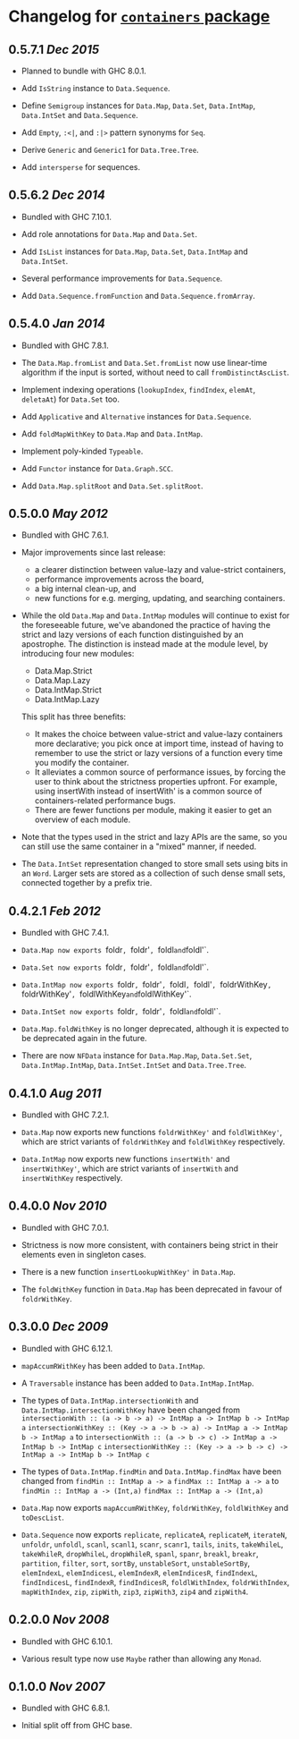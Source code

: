 # Changelog for [`containers` package](http://github.com/haskell/containers)

## 0.5.7.1  *Dec 2015*

  * Planned to bundle with GHC 8.0.1.

  * Add `IsString` instance to `Data.Sequence`.

  * Define `Semigroup` instances for `Data.Map`, `Data.Set`, `Data.IntMap`,
    `Data.IntSet` and `Data.Sequence`.

  * Add `Empty`, `:<|`, and `:|>` pattern synonyms for `Seq`.

  * Derive `Generic` and `Generic1` for `Data.Tree.Tree`.

  * Add `intersperse` for sequences.

## 0.5.6.2  *Dec 2014*

  * Bundled with GHC 7.10.1.

  * Add role annotations for `Data.Map` and `Data.Set`.

  * Add `IsList` instances for `Data.Map`, `Data.Set`, `Data.IntMap` and
    `Data.IntSet`.

  * Several performance improvements for `Data.Sequence`.

  * Add `Data.Sequence.fromFunction` and `Data.Sequence.fromArray`.

## 0.5.4.0  *Jan 2014*

  * Bundled with GHC 7.8.1.

  * The `Data.Map.fromList` and `Data.Set.fromList` now use linear-time
    algorithm if the input is sorted, without need to call `fromDistinctAscList`.

  * Implement indexing operations (`lookupIndex`, `findIndex`, `elemAt`,
    `deletaAt`) for `Data.Set` too.

  * Add `Applicative` and `Alternative` instances for `Data.Sequence`.

  * Add `foldMapWithKey` to `Data.Map` and `Data.IntMap`.

  * Implement poly-kinded `Typeable`.

  * Add `Functor` instance for `Data.Graph.SCC`.

  * Add `Data.Map.splitRoot` and `Data.Set.splitRoot`.

## 0.5.0.0  *May 2012*

  * Bundled with GHC 7.6.1.

  * Major improvements since last release:
    * a clearer distinction between value-lazy and value-strict containers,
    * performance improvements across the board,
    * a big internal clean-up, and
    * new functions for e.g. merging, updating, and searching containers.

  * While the old `Data.Map` and
    `Data.IntMap` modules will continue to exist for the foreseeable future, we've
    abandoned the practice of having the strict and lazy versions of each
    function distinguished by an apostrophe. The distinction is instead made at
    the module level, by introducing four new modules:
    * Data.Map.Strict
    * Data.Map.Lazy
    * Data.IntMap.Strict
    * Data.IntMap.Lazy

    This split has three benefits:
    * It makes the choice between value-strict and value-lazy containers
      more declarative; you pick once at import time, instead of having to
      remember to use the strict or lazy versions of a function every time
      you modify the container.
    * It alleviates a common source of performance issues, by forcing the
      user to think about the strictness properties upfront. For example,
      using insertWith instead of insertWith' is a common source of
      containers-related performance bugs.
    * There are fewer functions per module, making it easier to get an
      overview of each module.

  * Note that the types used in the strict and lazy APIs are the same, so
    you can still use the same container in a "mixed" manner, if needed.

  * The `Data.IntSet` representation changed to store small sets using
    bits in an `Word`. Larger sets are stored as a collection of such
    dense small sets, connected together by a prefix trie.

## 0.4.2.1  *Feb 2012*

  * Bundled with GHC 7.4.1.

  * `Data.Map now exports `foldr`, `foldr'`, `foldl` and `foldl'`.

  * `Data.Set now exports `foldr`, `foldr'`, `foldl` and `foldl'`.

  * `Data.IntMap now exports `foldr`, `foldr'`, `foldl`, `foldl'`, `foldrWithKey`, `foldrWithKey'`, `foldlWithKey` and `foldlWithKey'`.

  * `Data.IntSet now exports `foldr`, `foldr'`, `foldl` and `foldl'`.

  * `Data.Map.foldWithKey` is no longer deprecated, although it is expected to be deprecated again in the future.

  * There are now `NFData` instance for `Data.Map.Map`, `Data.Set.Set`, `Data.IntMap.IntMap`, `Data.IntSet.IntSet` and `Data.Tree.Tree`.

## 0.4.1.0  *Aug 2011*

  * Bundled with GHC 7.2.1.

  * `Data.Map` now exports new functions `foldrWithKey'` and `foldlWithKey'`, which are strict variants of `foldrWithKey` and `foldlWithKey` respectively.

  * `Data.IntMap` now exports new functions `insertWith'` and `insertWithKey'`, which are strict variants of `insertWith` and `insertWithKey` respectively.

## 0.4.0.0  *Nov 2010*

  * Bundled with GHC 7.0.1.

  * Strictness is now more consistent, with containers being strict in their elements even in singleton cases.

  * There is a new function `insertLookupWithKey'` in `Data.Map`.

  * The `foldWithKey` function in `Data.Map` has been deprecated in favour of `foldrWithKey`.

## 0.3.0.0  *Dec 2009*

  * Bundled with GHC 6.12.1.

  * `mapAccumRWithKey` has been added to `Data.IntMap`.

  * A `Traversable` instance has been added to `Data.IntMap.IntMap`.

  * The types of `Data.IntMap.intersectionWith` and `Data.IntMap.intersectionWithKey` have been changed from
    `intersectionWith :: (a -> b -> a) -> IntMap a -> IntMap b -> IntMap a`
    `intersectionWithKey :: (Key -> a -> b -> a) -> IntMap a -> IntMap b -> IntMap a`
    to
    `intersectionWith :: (a -> b -> c) -> IntMap a -> IntMap b -> IntMap c`
    `intersectionWithKey :: (Key -> a -> b -> c) -> IntMap a -> IntMap b -> IntMap c`

  * The types of `Data.IntMap.findMin` and `Data.IntMap.findMax` have been changed from
    `findMin :: IntMap a -> a`
    `findMax :: IntMap a -> a`
    to
    `findMin :: IntMap a -> (Int,a)`
    `findMax :: IntMap a -> (Int,a)`

  * `Data.Map` now exports `mapAccumRWithKey`, `foldrWithKey`, `foldlWithKey` and `toDescList`.

  * `Data.Sequence` now exports `replicate`, `replicateA`, `replicateM`, `iterateN`, `unfoldr`, `unfoldl`, `scanl`, `scanl1`, `scanr`, `scanr1`, `tails`, `inits`, `takeWhileL`, `takeWhileR`, `dropWhileL`, `dropWhileR`, `spanl`, `spanr`, `breakl`, `breakr`, `partition`, `filter`, `sort`, `sortBy`, `unstableSort`, `unstableSortBy`, `elemIndexL`, `elemIndicesL`, `elemIndexR`, `elemIndicesR`, `findIndexL`, `findIndicesL`, `findIndexR`, `findIndicesR`, `foldlWithIndex`, `foldrWithIndex`, `mapWithIndex`, `zip`, `zipWith`, `zip3`, `zipWith3`, `zip4` and `zipWith4`.

## 0.2.0.0  *Nov 2008*

  * Bundled with GHC 6.10.1.

  * Various result type now use `Maybe` rather than allowing any `Monad`.

## 0.1.0.0  *Nov 2007*

  * Bundled with GHC 6.8.1.

  * Initial split off from GHC base.
